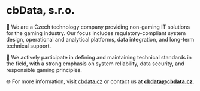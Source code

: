 # cbData, s.r.o.

🧩 We are a Czech technology company providing non-gaming IT solutions for the gaming industry. Our focus includes regulatory-compliant system design, operational and analytical platforms, data integration, and long-term technical support.

🎯 We actively participate in defining and maintaining technical standards in the field, with a strong emphasis on system reliability, data security, and responsible gaming principles.

🌐 For more information, visit [cbdata.cz](https://cbdata.cz) or contact us at **cbdata@cbdata.cz**.
